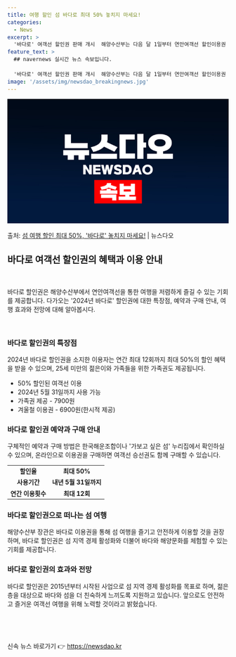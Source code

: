 ```yaml
---
title: 여행 할인 섬 바다로 최대 50% 놓치지 마세요!
categories:
  - News
excerpt: >
  '바다로' 여객선 할인권 판매 개시  해양수산부는 다음 달 1일부터 연안여객선 할인이용권 '2024년 바다로…
feature_text: >
  ## navernews 실시간 뉴스 속보입니다.

  '바다로' 여객선 할인권 판매 개시  해양수산부는 다음 달 1일부터 연안여객선 할인이용권 '2024년 바다로…
image: '/assets/img/newsdao_breakingnews.jpg'
---
```


![뉴스다오 속보](/assets/img/newsdao_breakingnews.jpg)

<p>출처: <a href="https://newsdao.kr/4006" rel="dofollow">섬 여행 할인 최대 50%, '바다로' 놓치지 마세요!</a> | 뉴스다오</p>

<h2 data-ke-size="size26">바다로 여객선 할인권의 혜택과 이용 안내</h2>
<p data-ke-size="size16">&nbsp;</p>
바다로 할인권은 해양수산부에서 연안여객선을 통한 여행을 저렴하게 즐길 수 있는 기회를 제공합니다. 다가오는 '2024년 바다로' 할인권에 대한 특장점, 예약과 구매 안내, 여행 효과와 전망에 대해 알아봅시다.
<p data-ke-size="size16">&nbsp;</p>

<h3>바다로 할인권의 특장점</h3>
<p data-ke-size="size16">2024년 바다로 할인권을 소지한 이용자는 연간 최대 12회까지 최대 50%의 할인 혜택을 받을 수 있으며, 25세 미만의 젊은이와 가족들을 위한 가족권도 제공됩니다.</p>
<ul>
  <li>50% 할인된 여객선 이용</li>
  <li>2024년 5월 31일까지 사용 가능</li>
  <li>가족권 제공 - 7900원</li>
  <li>겨울철 이용권 - 6900원(한시적 제공)</li>
</ul>

<h3>바다로 할인권 예약과 구매 안내</h3>
<p data-ke-size="size16">구체적인 예약과 구매 방법은 한국해운조합이나 '가보고 싶은 섬' 누리집에서 확인하실 수 있으며, 온라인으로 이용권을 구매하면 여객선 승선권도 함께 구매할 수 있습니다.</p>
<table>
  <tr>
    <td style="text-align: center; height: 17px;"><b>할인율</b></td>
    <td style="text-align: center; height: 17px;"><b>최대 50%</b></td>
  </tr>
  <tr>
    <td style="text-align: center; height: 17px;"><b>사용기간</b></td>
    <td style="text-align: center; height: 17px;"><b>내년 5월 31일까지</b></td>
  </tr>
  <tr>
    <td style="text-align: center; height: 17px;"><b>연간 이용횟수</b></td>
    <td style="text-align: center; height: 17px;"><b>최대 12회</b></td>
  </tr>
</table>

<h3>바다로 할인권으로 떠나는 섬 여행</h3>
<p data-ke-size="size16">해양수산부 장관은 바다로 이용권을 통해 섬 여행을 즐기고 안전하게 이용할 것을 권장하며, 바다로 할인권은 섬 지역 경제 활성화와 더불어 바다와 해양문화를 체험할 수 있는 기회를 제공합니다.</p>

<h3>바다로 할인권의 효과와 전망</h3>
<p data-ke-size="size16">바다로 할인권은 2015년부터 시작된 사업으로 섬 지역 경제 활성화를 목표로 하며, 젊은 층을 대상으로 바다와 섬을 더 친숙하게 느끼도록 지원하고 있습니다. 앞으로도 안전하고 즐거운 여객선 여행을 위해 노력할 것이라고 밝혔습니다.</p>
<p data-ke-size="size16">&nbsp;</p>
<p data-ke-size="size16">&nbsp;</p> 

신속 뉴스 바로가기 👉 <a href="https://newsdao.kr" rel="dofollow">https://newsdao.kr</a>


